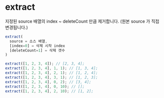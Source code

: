 # extract

지정된 source 배열의 index ~ deleteCount 만큼 제거합니다. (원본 source 가 직접 변경됩니다.)

```ts
extract(
  source = 소스 배열,
  [index=0] = 삭제 시작 index
  [deleteCount=1] = 삭제 갯수
)
```

```ts
extract([1, 2, 3, 4]); // [2, 3, 4];
extract([1, 2, 3, 4], 1, 1); // [1, 3, 4];
extract([1, 2, 3, 4], 2, 1); // [1, 2, 4];
extract([1, 2, 3, 4], 3, 1); // [1, 2, 3];
extract([1, 2, 3, 4], 0, 2); // [3, 4];
extract([1, 2, 3, 4], 0, 10); // [];
extract([1, 2, 3, 4], 2, 10); // [1, 2];
```